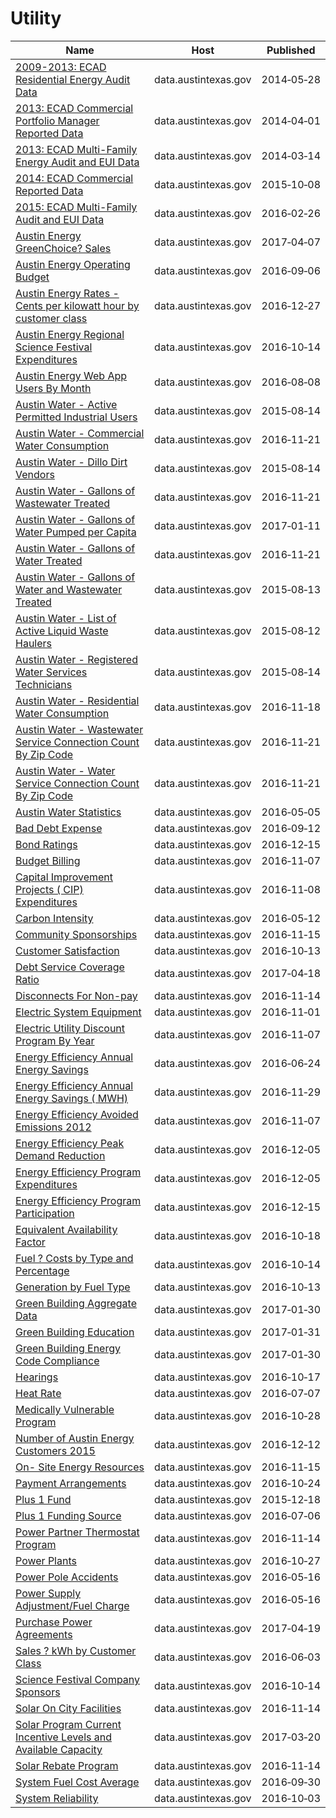 # Utility

Name | Host | Published
---- | ---- | ---------
[2009-2013: ECAD Residential Energy Audit Data](../datasets/me4f-48mc.md) | data.austintexas.gov | 2014&#x2011;05&#x2011;28
[2013: ECAD Commercial Portfolio Manager Reported Data](../datasets/rka3-mjzi.md) | data.austintexas.gov | 2014&#x2011;04&#x2011;01
[2013: ECAD Multi-Family Energy Audit and EUI Data](../datasets/askx-pbnh.md) | data.austintexas.gov | 2014&#x2011;03&#x2011;14
[2014: ECAD Commercial Reported Data](../datasets/a2da-hhhc.md) | data.austintexas.gov | 2015&#x2011;10&#x2011;08
[2015: ECAD Multi-Family Audit and EUI Data](../datasets/cuj8-q69v.md) | data.austintexas.gov | 2016&#x2011;02&#x2011;26
[Austin Energy GreenChoice? Sales](../datasets/wr7f-jdtu.md) | data.austintexas.gov | 2017&#x2011;04&#x2011;07
[Austin Energy Operating Budget](../datasets/erps-465e.md) | data.austintexas.gov | 2016&#x2011;09&#x2011;06
[Austin Energy Rates - Cents per kilowatt hour by customer class](../datasets/scy3-ke5d.md) | data.austintexas.gov | 2016&#x2011;12&#x2011;27
[Austin Energy Regional Science Festival Expenditures](../datasets/q2z3-aekt.md) | data.austintexas.gov | 2016&#x2011;10&#x2011;14
[Austin Energy Web App Users By Month](../datasets/kx5w-sw6u.md) | data.austintexas.gov | 2016&#x2011;08&#x2011;08
[Austin Water - Active Permitted Industrial Users](../datasets/ux64-t7is.md) | data.austintexas.gov | 2015&#x2011;08&#x2011;14
[Austin Water - Commercial Water Consumption](../datasets/5h9c-wmds.md) | data.austintexas.gov | 2016&#x2011;11&#x2011;21
[Austin Water - Dillo Dirt Vendors](../datasets/8ih9-dnxa.md) | data.austintexas.gov | 2015&#x2011;08&#x2011;14
[Austin Water - Gallons of Wastewater Treated](../datasets/vuwy-s6qv.md) | data.austintexas.gov | 2016&#x2011;11&#x2011;21
[Austin Water - Gallons of Water Pumped per Capita](../datasets/wfm8-s7zc.md) | data.austintexas.gov | 2017&#x2011;01&#x2011;11
[Austin Water - Gallons of Water Treated](../datasets/xtim-9ehs.md) | data.austintexas.gov | 2016&#x2011;11&#x2011;21
[Austin Water - Gallons of Water and Wastewater Treated](../datasets/m4wb-q5fa.md) | data.austintexas.gov | 2015&#x2011;08&#x2011;13
[Austin Water - List of Active Liquid Waste Haulers](../datasets/pbam-er2r.md) | data.austintexas.gov | 2015&#x2011;08&#x2011;12
[Austin Water - Registered Water Services Technicians](../datasets/eyec-w6nz.md) | data.austintexas.gov | 2015&#x2011;08&#x2011;14
[Austin Water - Residential Water Consumption](../datasets/sxk7-7k6z.md) | data.austintexas.gov | 2016&#x2011;11&#x2011;18
[Austin Water - Wastewater Service Connection Count By Zip Code](../datasets/6v99-vnq3.md) | data.austintexas.gov | 2016&#x2011;11&#x2011;21
[Austin Water - Water Service Connection Count By Zip Code](../datasets/uizf-mcbc.md) | data.austintexas.gov | 2016&#x2011;11&#x2011;21
[Austin Water Statistics](../datasets/87qq-mkwq.md) | data.austintexas.gov | 2016&#x2011;05&#x2011;05
[Bad Debt Expense](../datasets/6zan-sbz2.md) | data.austintexas.gov | 2016&#x2011;09&#x2011;12
[Bond Ratings](../datasets/ewqz-mrzs.md) | data.austintexas.gov | 2016&#x2011;12&#x2011;15
[Budget Billing](../datasets/2b2e-w4kf.md) | data.austintexas.gov | 2016&#x2011;11&#x2011;07
[Capital Improvement Projects ( CIP) Expenditures](../datasets/mfi5-y32n.md) | data.austintexas.gov | 2016&#x2011;11&#x2011;08
[Carbon Intensity](../datasets/hetr-8wqd.md) | data.austintexas.gov | 2016&#x2011;05&#x2011;12
[Community Sponsorships](../datasets/a3qx-jqyy.md) | data.austintexas.gov | 2016&#x2011;11&#x2011;15
[Customer Satisfaction](../datasets/aw6n-x665.md) | data.austintexas.gov | 2016&#x2011;10&#x2011;13
[Debt Service Coverage Ratio](../datasets/isev-msr7.md) | data.austintexas.gov | 2017&#x2011;04&#x2011;18
[Disconnects For Non-pay](../datasets/vqjt-678g.md) | data.austintexas.gov | 2016&#x2011;11&#x2011;14
[Electric System Equipment](../datasets/bdrj-yu8a.md) | data.austintexas.gov | 2016&#x2011;11&#x2011;01
[Electric Utility Discount Program By Year](../datasets/gdnf-za7q.md) | data.austintexas.gov | 2016&#x2011;11&#x2011;07
[Energy Efficiency Annual Energy Savings](../datasets/fw3c-w5de.md) | data.austintexas.gov | 2016&#x2011;06&#x2011;24
[Energy Efficiency Annual Energy Savings ( MWH)](../datasets/28vy-j5vt.md) | data.austintexas.gov | 2016&#x2011;11&#x2011;29
[Energy Efficiency Avoided Emissions 2012](../datasets/69ir-67ws.md) | data.austintexas.gov | 2016&#x2011;11&#x2011;07
[Energy Efficiency Peak Demand Reduction](../datasets/3d4a-wzcg.md) | data.austintexas.gov | 2016&#x2011;12&#x2011;05
[Energy Efficiency Program Expenditures](../datasets/ep87-3zpp.md) | data.austintexas.gov | 2016&#x2011;12&#x2011;05
[Energy Efficiency Program Participation](../datasets/h47z-b72v.md) | data.austintexas.gov | 2016&#x2011;12&#x2011;15
[Equivalent Availability Factor](../datasets/mpip-i8mq.md) | data.austintexas.gov | 2016&#x2011;10&#x2011;18
[Fuel ? Costs by Type and Percentage](../datasets/66kg-nz58.md) | data.austintexas.gov | 2016&#x2011;10&#x2011;14
[Generation by Fuel Type](../datasets/ss6t-rumq.md) | data.austintexas.gov | 2016&#x2011;10&#x2011;13
[Green Building Aggregate Data](../datasets/dpvb-c5fy.md) | data.austintexas.gov | 2017&#x2011;01&#x2011;30
[Green Building Education](../datasets/gzz4-cedg.md) | data.austintexas.gov | 2017&#x2011;01&#x2011;31
[Green Building Energy Code Compliance](../datasets/i7vh-fpaj.md) | data.austintexas.gov | 2017&#x2011;01&#x2011;30
[Hearings](../datasets/s7dz-xhcs.md) | data.austintexas.gov | 2016&#x2011;10&#x2011;17
[Heat Rate](../datasets/ekzc-6qg9.md) | data.austintexas.gov | 2016&#x2011;07&#x2011;07
[Medically Vulnerable Program](../datasets/b87j-3i3i.md) | data.austintexas.gov | 2016&#x2011;10&#x2011;28
[Number of Austin Energy Customers 2015](../datasets/qmdk-sha4.md) | data.austintexas.gov | 2016&#x2011;12&#x2011;12
[On- Site Energy Resources](../datasets/ktsk-a3bg.md) | data.austintexas.gov | 2016&#x2011;11&#x2011;15
[Payment Arrangements](../datasets/qhxa-cink.md) | data.austintexas.gov | 2016&#x2011;10&#x2011;24
[Plus 1 Fund](../datasets/ad4p-xsn6.md) | data.austintexas.gov | 2015&#x2011;12&#x2011;18
[Plus 1 Funding Source](../datasets/9e5g-zqyt.md) | data.austintexas.gov | 2016&#x2011;07&#x2011;06
[Power Partner Thermostat Program](../datasets/7jgb-hbdr.md) | data.austintexas.gov | 2016&#x2011;11&#x2011;14
[Power Plants](../datasets/rrvf-v5xe.md) | data.austintexas.gov | 2016&#x2011;10&#x2011;27
[Power Pole Accidents](../datasets/h3xg-ijts.md) | data.austintexas.gov | 2016&#x2011;05&#x2011;16
[Power Supply Adjustment/Fuel Charge](../datasets/e7fj-wxvd.md) | data.austintexas.gov | 2016&#x2011;05&#x2011;16
[Purchase Power Agreements](../datasets/i8ty-ijab.md) | data.austintexas.gov | 2017&#x2011;04&#x2011;19
[Sales ? kWh by Customer Class](../datasets/3gcv-xuei.md) | data.austintexas.gov | 2016&#x2011;06&#x2011;03
[Science Festival Company Sponsors](../datasets/3p9m-wp4t.md) | data.austintexas.gov | 2016&#x2011;10&#x2011;14
[Solar On City Facilities](../datasets/3kyh-ggqg.md) | data.austintexas.gov | 2016&#x2011;11&#x2011;14
[Solar Program Current Incentive Levels and Available Capacity](../datasets/vxq2-zjmn.md) | data.austintexas.gov | 2017&#x2011;03&#x2011;20
[Solar Rebate Program](../datasets/9daw-gnsy.md) | data.austintexas.gov | 2016&#x2011;11&#x2011;14
[System Fuel Cost Average](../datasets/6yrz-de8g.md) | data.austintexas.gov | 2016&#x2011;09&#x2011;30
[System Reliability](../datasets/ddh8-gyev.md) | data.austintexas.gov | 2016&#x2011;10&#x2011;03

